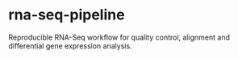 # rna-seq-pipeline
Reproducible RNA-Seq workflow for quality control, alignment and differential gene expression analysis.
